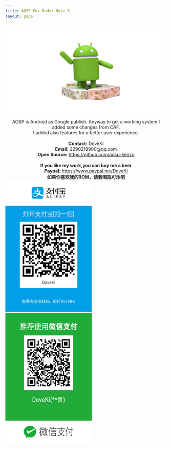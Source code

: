 ```yaml
---
title: AOSP For Redmi Note 3
layout: page
---
```

![android](/images/logo.png)
<div class="text" style=" text-align:center;">AOSP is Android as Google publish. Anyway to get a working system I added some changes from CAF. <br/>I added also features for a better user experience.</div>
<br/>
<div class="text" style=" text-align:center;"><b>Contact:</b> DoveKi</div>
<div class="text" style=" text-align:center;"><b>Email:</b> 2290218900@qq.com</div>
<div class="text" style=" text-align:center;"><b>Open Source:</b> <a href="https://github.com/aosp-kenzo">https://github.com/aosp-kenzo</a></div>
<br/>
<div class="text" style=" text-align:center;"><b>If you like my work,you can buy me a beer</b></div>
<div class="text" style=" text-align:center;"><b>Paypal:</b> <a href="https://www.paypal.me/DoveKi">https://www.paypal.me/DoveKi</a></div>
<div class="text" style=" text-align:center;"><b>如果你喜欢我的ROM，请我喝瓶可乐吧</b></div>
<img src="/images/alipay.jpg" width="270" height="410"><img src="/images/wechat.png" width="270" height="410">	